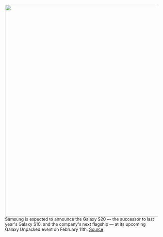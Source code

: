 <img src='https://cdn.vox-cdn.com/thumbor/prc3XGzWu2EZ_x2yB0kl_ndXT_I=/0x0:1280x800/1200x800/filters:focal(538x298:742x502)/cdn.vox-cdn.com/uploads/chorus_image/image/66203722/s20.0.png' width='700px' /><br/>
Samsung is expected to announce the Galaxy S20 — the successor to last year's Galaxy S10, and the company's next flagship — at its upcoming Galaxy Unpacked event on February 11th.
<a href='https://www.theverge.com/2020/1/28/21078540/samsung-galaxy-s20-s11-plus-ultra-rumors-specs-unpacked-leaks-event-date-time-2020'> Source <a/>